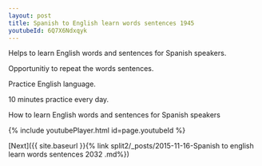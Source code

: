 ```yaml
---
layout: post
title: Spanish to English learn words sentences 1945 
youtubeId: 6Q7X6Ndxqyk
---
```

 
 
Helps to learn English words and sentences for Spanish speakers.

Opportunitiy to repeat the words sentences. 

Practice English language. 
 
10 minutes practice every day. 
 
How to learn English words and sentences for Spanish speakers 
 
{% include youtubePlayer.html id=page.youtubeId %}
 
 
[Next]({{ site.baseurl }}{% link  split2/_posts/2015-11-16-Spanish to english learn words sentences 2032 .md%})
 
